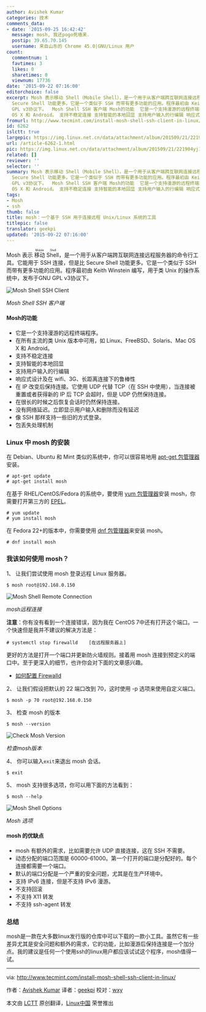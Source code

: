 ```yaml
---
author: Avishek Kumar
categories: 技术
comments_data:
- date: '2015-09-25 16:42:42'
  message: mosh, 我还pogo死墙来.
  postip: 39.65.70.145
  username: 来自山东的 Chrome 45.0|GNU/Linux 用户
count:
  commentnum: 1
  favtimes: 3
  likes: 0
  sharetimes: 0
  viewnum: 17736
date: '2015-09-22 07:16:00'
editorchoice: false
excerpt: Mosh 表示移动 Shell（Mobile Shell），是一个用于从客户端跨互联网连接远程服务器的命令行工具。它能用于 SSH 连接，但是比
  Secure Shell 功能更多。它是一个类似于 SSH 而带有更多功能的应用。程序最初由 Keith Winstein 编写，用于类 Unix 的操作系统中，发布于GNU
  GPL v3协议下。  Mosh Shell SSH 客户端 Mosh的功能  它是一个支持漫游的远程终端程序。 在所有主流的类 Unix 版本中可用，如 Linux、FreeBSD、Solaris、Mac
  OS X 和 Android。 支持不稳定连接 支持智能的本地回显 支持用户输入的行编辑 响应式设计及在 wifi、3G、长距离
fromurl: http://www.tecmint.com/install-mosh-shell-ssh-client-in-linux/
id: 6262
islctt: true
largepic: https://img.linux.net.cn/data/attachment/album/201509/21/221904yj1hcj1ccipoyjpw.png
url: /article-6262-1.html
pic: https://img.linux.net.cn/data/attachment/album/201509/21/221904yj1hcj1ccipoyjpw.png.thumb.jpg
related: []
reviewer: ''
selector: ''
summary: Mosh 表示移动 Shell（Mobile Shell），是一个用于从客户端跨互联网连接远程服务器的命令行工具。它能用于 SSH 连接，但是比
  Secure Shell 功能更多。它是一个类似于 SSH 而带有更多功能的应用。程序最初由 Keith Winstein 编写，用于类 Unix 的操作系统中，发布于GNU
  GPL v3协议下。  Mosh Shell SSH 客户端 Mosh的功能  它是一个支持漫游的远程终端程序。 在所有主流的类 Unix 版本中可用，如 Linux、FreeBSD、Solaris、Mac
  OS X 和 Android。 支持不稳定连接 支持智能的本地回显 支持用户输入的行编辑 响应式设计及在 wifi、3G、长距离
tags:
- Mosh
- ssh
thumb: false
title: mosh：一个基于 SSH 用于连接远程 Unix/Linux 系统的工具
titlepic: false
translator: geekpi
updated: '2015-09-22 07:16:00'
---
```


Mosh 表示<ruby> 移动 Shell <rp>  （ </rp> <rt>  Mobile Shell </rt> <rp>  ） </rp></ruby>，是一个用于从客户端跨互联网连接远程服务器的命令行工具。它能用于 SSH 连接，但是比 Secure Shell 功能更多。它是一个类似于 SSH 而带有更多功能的应用。程序最初由 Keith Winstein 编写，用于类 Unix 的操作系统中，发布于GNU GPL v3协议下。


![Mosh Shell SSH Client](/data/attachment/album/201509/21/221904yj1hcj1ccipoyjpw.png)


*Mosh Shell SSH 客户端*


#### Mosh的功能


* 它是一个支持漫游的远程终端程序。
* 在所有主流的类 Unix 版本中可用，如 Linux、FreeBSD、Solaris、Mac OS X 和 Android。
* 支持不稳定连接
* 支持智能的本地回显
* 支持用户输入的行编辑
* 响应式设计及在 wifi、3G、长距离连接下的鲁棒性
* 在 IP 改变后保持连接。它使用 UDP 代替 TCP（在 SSH 中使用），当连接被重置或者获得新的 IP 后 TCP 会超时，但是 UDP 仍然保持连接。
* 在很长的时候之后恢复会话时仍然保持连接。
* 没有网络延迟。立即显示用户输入和删除而没有延迟
* 像 SSH 那样支持一些旧的方式登录。
* 包丢失处理机制


### Linux 中 mosh 的安装


在 Debian、Ubuntu 和 Mint 类似的系统中，你可以很容易地用 [apt-get 包管理器](http://www.tecmint.com/useful-basic-commands-of-apt-get-and-apt-cache-for-package-management/)安装。



```
# apt-get update 
# apt-get install mosh

```

在基于 RHEL/CentOS/Fedora 的系统中，要使用 [yum 包管理器](http://www.tecmint.com/20-linux-yum-yellowdog-updater-modified-commands-for-package-mangement/)安装 mosh，你需要打开第三方的 [EPEL](/article-2324-1.html)。



```
# yum update
# yum install mosh

```

在 Fedora 22+的版本中，你需要使用 [dnf 包管理器](http://www.tecmint.com/dnf-commands-for-fedora-rpm-package-management/)来安装 mosh。



```
# dnf install mosh

```

### 我该如何使用 mosh？


1、 让我们尝试使用 mosh 登录远程 Linux 服务器。



```
$ mosh root@192.168.0.150

```

![Mosh Shell Remote Connection](/data/attachment/album/201509/21/221905etj22azl76w26nrn.png)


*mosh远程连接*


**注意**：你有没有看到一个连接错误，因为我在 CentOS 7中还有打开这个端口。一个快速但是我并不建议的解决方法是：



```
# systemctl stop firewalld    [在远程服务器上]

```

更好的方法是打开一个端口并更新防火墙规则。接着用 mosh 连接到预定义的端口中。至于更深入的细节，也许你会对下面的文章感兴趣。


* [如何配置 Firewalld](http://www.tecmint.com/configure-firewalld-in-centos-7/)


2、 让我们假设把默认的 22 端口改到 70，这时使用 -p 选项来使用自定义端口。



```
$ mosh -p 70 root@192.168.0.150

```

3、 检查 mosh 的版本



```
$ mosh --version

```

![Check Mosh Version](/data/attachment/album/201509/21/221906ivwcvpv8bfzf68zc.png)


*检查mosh版本*


4、 你可以输入`exit`来退出 mosh 会话。



```
$ exit

```

5、 mosh 支持很多选项，你可以用下面的方法看到：



```
$ mosh --help

```

![Mosh Shell Options](/data/attachment/album/201509/21/221907wk1bnje0gld7i1pg.png)


*Mosh 选项*


#### mosh 的优缺点


* mosh 有额外的需求，比如需要允许 UDP 直接连接，这在 SSH 不需要。
* 动态分配的端口范围是 60000-61000。第一个打开的端口是分配好的。每个连接都需要一个端口。
* 默认的端口分配是一个严重的安全问题，尤其是在生产环境中。
* 支持 IPv6 连接，但是不支持 IPv6 漫游。
* 不支持回滚
* 不支持 X11 转发
* 不支持 ssh-agent 转发


### 总结


mosh是一款在大多数linux发行版的仓库中可以下载的一款小工具。虽然它有一些差异尤其是安全问题和额外的需求，它的功能，比如漫游后保持连接是一个加分点。我的建议是任何一个使用ssh的linux用户都应该试试这个程序，mosh值得一试。




---


via: <http://www.tecmint.com/install-mosh-shell-ssh-client-in-linux/>


作者：[Avishek Kumar](http://www.tecmint.com/author/avishek/) 译者：[geekpi](https://github.com/geekpi) 校对：[wxy](https://github.com/wxy)


本文由 [LCTT](https://github.com/LCTT/TranslateProject) 原创翻译，[Linux中国](https://linux.cn/) 荣誉推出